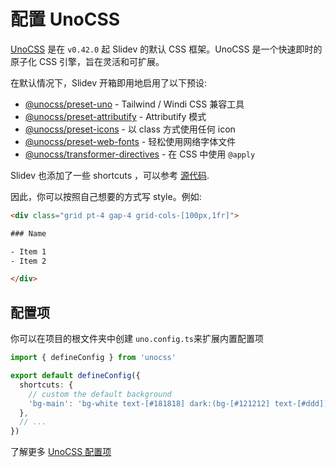 # 配置 UnoCSS

<Environment type="node" />

[UnoCSS](https://unocss.dev) 是在 `v0.42.0` 起 Slidev 的默认 CSS 框架。UnoCSS 是一个快速即时的原子化 CSS 引擎，旨在灵活和可扩展。

在默认情况下，Slidev 开箱即用地启用了以下预设:

- [@unocss/preset-uno](https://unocss.dev/presets/uno) - Tailwind / Windi CSS 兼容工具
- [@unocss/preset-attributify](https://unocss.dev/presets/attributify) - Attributify 模式
- [@unocss/preset-icons](https://unocss.dev/presets/icons) - 以 class 方式使用任何 icon
- [@unocss/preset-web-fonts](https://unocss.dev/presets/web-fonts) -  轻松使用网络字体文件
- [@unocss/transformer-directives](https://unocss.dev/transformers/directives) - 在 CSS 中使用 `@apply` 

Slidev 也添加了一些 shortcuts ，可以参考 [源代码](https://github.com/slidevjs/slidev/blob/main/packages/client/uno.config.ts ).

因此，你可以按照自己想要的方式写 style。例如:


```html
<div class="grid pt-4 gap-4 grid-cols-[100px,1fr]">

### Name

- Item 1
- Item 2

</div>
```

## 配置项

你可以在项目的根文件夹中创建 `uno.config.ts`来扩展内置配置项

```ts
import { defineConfig } from 'unocss'

export default defineConfig({
  shortcuts: {
    // custom the default background
    'bg-main': 'bg-white text-[#181818] dark:(bg-[#121212] text-[#ddd])',
  },
  // ...
})
```

了解更多 [UnoCSS 配置项](https://unocss.dev/guide/config-file)
